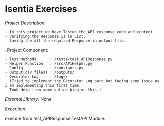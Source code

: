 # Isentia Exercises

 _Project Description:_
 
    - In this project we have Tested the API response code and content.
    - Verifying the Response is in List.
    - Saving the all the required Response in output file.
    
  _Project Component:
  
    - Test Methods      : /tests/test_APIResponse.py
    - Helper Function   : /src/APIHelper.py
    - Config            : /constants.py
    - Output(csv files) : /outputs/
    - Decorator Log     : /logs/
      (Tried to implement the Decorator Log part but facing some issue as i am implementing this first time.
      Took Help from some online blog on this.)
      
  _External Library:_ None
  
  _Execution:_ 
  
  execute from test_APIResponse.TestAPI Module.
    
    
